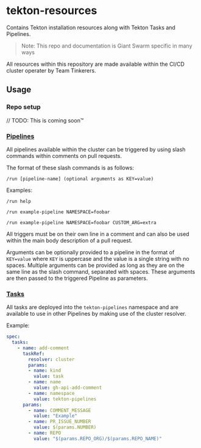 # tekton-resources

Contains Tekton installation resources along with Tekton Tasks and Pipelines.

> Note: This repo and documentation is Giant Swarm specific in many ways

All resources within this repository are made available within the CI/CD cluster operater by Team Tinkerers.

## Usage

### Repo setup

// TODO: This is coming soon™️

### [Pipelines](./tekton-resources/pipelines/)

All pipelines available within the cluster can be triggered by using slash commands within comments on pull requests.

The format of these slash commands is as follows:

```
/run [pipeline-name] (optional arguments as KEY=value)
```

Examples:

```
/run help

/run example-pipeline NAMESPACE=foobar

/run example-pipeline NAMESPACE=foobar CUSTOM_ARG=extra
```

All triggers must be on their own line in a comment and can also be used within the main body description of a pull request.

Arguments can be optionally provided to a pipeline in the format of `KEY=value` where `KEY` is uppercase and the value is a single string with no spaces. Multiple arguments can be provided as long as they are on the same line as the slash command, separated with spaces. These arguments are then passed to the triggered Pipeline as parameters.

### [Tasks](./tekton-resources/tasks/)

All tasks are deployed into the `tekton-pipelines` namespace and are available to use in other Pipelines by making use of the cluster resolver.

Example:

```yaml
spec:
  tasks:
    - name: add-comment
      taskRef:
        resolver: cluster
        params:
        - name: kind
          value: task
        - name: name
          value: gh-api-add-comment
        - name: namespace
          value: tekton-pipelines
      params:
        - name: COMMENT_MESSAGE
          value: "Example"
        - name: PR_ISSUE_NUMBER
          value: $(params.NUMBER)
        - name: REPO
          value: "$(params.REPO_ORG)/$(params.REPO_NAME)"

```
